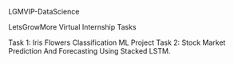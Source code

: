 LGMVIP-DataScience

LetsGrowMore Virtual Internship Tasks

Task 1: Iris Flowers Classification ML Project
Task 2: Stock Market Prediction And Forecasting Using Stacked LSTM.
